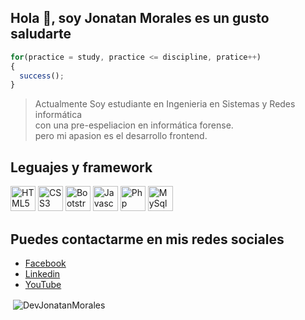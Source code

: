 ## **Hola 👋, soy Jonatan Morales es un gusto saludarte**

```js
for(practice = study, practice <= discipline, pratice++)
{
  success();
}
```
> Actualmente Soy estudiante en Ingenieria en Sistemas y Redes informática  
con una pre-espeliacion en informática forense.  
pero mi apasion es el desarrollo frontend. 

## Leguajes y framework 

[<img src="https://user-images.githubusercontent.com/63917854/161461701-ead9a540-d9b1-4715-8c6e-a0afd46cd15a.svg" alt="HTML5" width="40" height="40"/>](#)
[<img src="https://user-images.githubusercontent.com/63917854/161461868-76a44c30-da1d-48bb-a6c2-97ff4ed8a473.svg" alt="CSS3" width="40" height="40"/>](#)
[<img src="https://user-images.githubusercontent.com/63917854/161462132-0a7cbb75-d216-4342-8103-9ee97bd13077.svg" alt="Bootstrap" background-color="#FFF" width="40" height="40"/>](#)
[<img src="https://user-images.githubusercontent.com/63917854/161462409-5564e644-57a0-42f7-ad24-19e127c0cca8.svg" alt="Javascript" width="40" height="40"/>](#)
[<img src="https://user-images.githubusercontent.com/63917854/161462601-d70aa836-0785-48f5-b08a-cf43df27b602.svg" alt="Php" width="40" height="40"/>](#)
[<img src="https://user-images.githubusercontent.com/63917854/161462738-bc50acfe-ed95-4fc9-88f0-a9cbe8c39147.svg" alt="MySql" width="40" height="40"/>](#)

## Puedes contactarme en mis redes sociales

- [Facebook](https://www.facebook.com/jonatan.morales.3572846/)
- [Linkedin](www.linkedin.com/in/jonatan-morales-7b4617232)
- [YouTube](https://www.youtube.com/channel/UCxw3dssRXTAq5CmXSjp2Ujw)

<p>&nbsp;<img align="center" src="https://github-readme-stats.vercel.app/api?username=DevJonatanMorales&show_icons=true&title_color=1e2735&text_color=405472&bg_color=e1e6ee&locale=en" alt="DevJonatanMorales" /></p>
